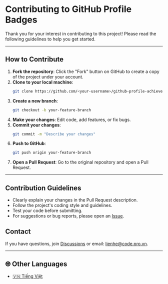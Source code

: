 # Contributing to GitHub Profile Badges

Thank you for your interest in contributing to this project! Please read the following guidelines to help you get started.

---

## How to Contribute

1. **Fork the repository**: Click the "Fork" button on GitHub to create a copy of the project under your account.
2. **Clone to your local machine**:
    ```bash
    git clone https://github.com/<your-username>/github-profile-achievements.git
    ```
3. **Create a new branch**:
    ```bash
    git checkout -b your-feature-branch
    ```
4. **Make your changes**: Edit code, add features, or fix bugs.
5. **Commit your changes**:
    ```bash
    git commit -m "Describe your changes"
    ```
6. **Push to GitHub**:
    ```bash
    git push origin your-feature-branch
    ```
7. **Open a Pull Request**: Go to the original repository and open a Pull Request.

---

## Contribution Guidelines

-   Clearly explain your changes in the Pull Request description.
-   Follow the project's coding style and guidelines.
-   Test your code before submitting.
-   For suggestions or bug reports, please open an [Issue](https://github.com/codeprovn/github-profile-achievements/issues).

## Contact

If you have questions, join [Discussions](https://github.com/codeprovn/github-profile-achievements/discussions) or email: lienhe@code.pro.vn.

---

## 🌐 Other Languages

-   [🇻🇳 Tiếng Việt](CONTRIBUTING.vi.md)

